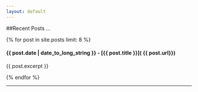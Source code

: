 ```yaml
---
layout: default
---
```


##Recent Posts ...

{% for post in site.posts limit: 8 %}
####  {{ post.date | date_to_long_string }} - [{{ post.title }}]( {{ post.url}})

{{ post.excerpt }}

{% endfor %}

<hr>
